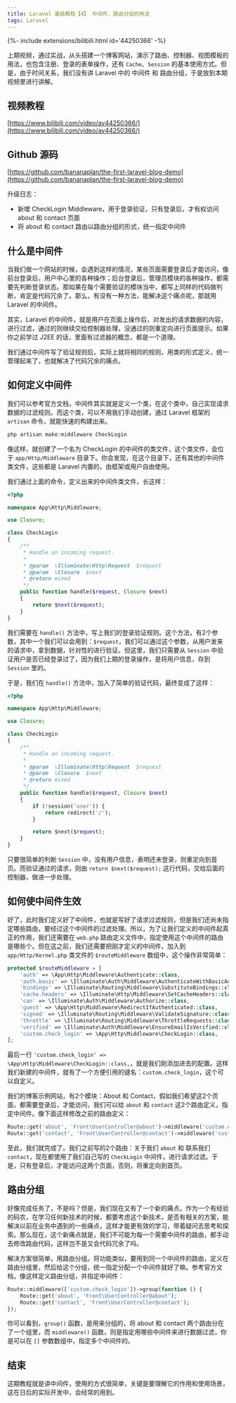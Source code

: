 ```yaml
---
title: Laravel 基础教程【4】 中间件、路由分组的用法
tags: Laravel
---
```


<div>{%- include extensions/bilibili.html id='44250366' -%}</div>

上期视频，通过实战，从头搭建一个博客网站，演示了路由、控制器、视图模板的用法，也包含注册、登录的表单操作，还有 `Cache`、`Session` 的基本使用方式。但是，由于时间关系，我们没有讲 Laravel 中的 中间件 和 路由分组，于是放到本期视频里进行讲解。

<!--more-->

## 视频教程
[https://www.bilibili.com/video/av44250366/](https://www.bilibili.com/video/av44250366/)

## Github 源码
[https://github.com/bananaplan/the-first-laravel-blog-demo](https://github.com/bananaplan/the-first-laravel-blog-demo)

升级日志：

- 新增 CheckLogin Middleware，用于登录验证，只有登录后，才有权访问 about  和 contact 页面
- 将 about 和 contact 路由以路由分组的形式，统一指定中间件

## 什么是中间件
当我们做一个网站的时候，会遇到这样的情况，某些页面需要登录后才能访问，像前台登录后，用户中心里的各种操作；后台登录后，管理员模块的各种操作，都需要先判断登录状态。那如果在每个需要验证的模块当中，都写上同样的代码做判断，肯定是代码冗余了。那么，有没有一种方法，能解决这个痛点呢，那就用 Laravel 的中间件。

其实，Laravel 的中间件，就是用户在页面上操作后，对发出的请求数据的内容，进行过滤，通过的则继续交给控制器处理，没通过的则重定向进行页面提示。如果你之前学过 J2EE 的话，里面有过滤器的概念，都是一个道理。

我们通过中间件写了验证规则后，实际上就将相同的规则，用类的形式定义，统一管理起来了，也就解决了代码冗余的痛点。

## 如何定义中间件
我们可以参考官方文档，中间件其实就是定义一个类，在这个类中，自己实现请求数据的过滤规则。而这个类，可以不用我们手动创建，通过 Laravel 框架的 `artisan` 命令，就能快速的构建出来。

```php
php artisan make:middleware CheckLogin
```

像这样，就创建了一个名为 CheckLogin 的中间件的类文件，这个类文件，会位于 `app/Http/Middleware` 目录下。你会发现，在这个目录下，还有其他的中间件类文件，这些都是 Laravel 内置的，由框架或用户自由使用。

我们通过上面的命令，定义出来的中间件类文件，长这样：

```php
<?php

namespace App\Http\Middleware;

use Closure;

class CheckLogin
{
    /**
     * Handle an incoming request.
     *
     * @param  \Illuminate\Http\Request  $request
     * @param  \Closure  $next
     * @return mixed
     */
    public function handle($request, Closure $next)
    {
        return $next($request);
    }
}

```

我们需要在 `handle()` 方法中，写上我们的登录验证规则。这个方法，有2个参数，其中一个我们可以会用到：`$request`，我们可以通过这个参数，从用户发来的请求中，拿到数据，针对性的进行验证。但这里，我们只需要从 `Session` 中验证用户是否已经登录过了，因为我们上期的登录操作，是将用户信息，存到 `Session` 里的。

于是，我们在 `handle()` 方法中，加入了简单的验证代码，最终变成了这样：

```php
<?php

namespace App\Http\Middleware;

use Closure;

class CheckLogin
{
    /**
     * Handle an incoming request.
     *
     * @param  \Illuminate\Http\Request  $request
     * @param  \Closure  $next
     * @return mixed
     */
    public function handle($request, Closure $next)
    {
        if (!session('user')) {
            return redirect('/');
        }

        return $next($request);
    }
}

```

只要很简单的判断 `Session` 中，没有用户信息，表明还未登录，则重定向到首页。而验证通过的请求，则由 `return $next($request);` 这行代码，交给后面的控制器，做进一步处理。

## 如何使中间件生效
好了，此时我们定义好了中间件，也就是写好了请求过滤规则，但是我们还尚未指定哪些路由，要经过这个中间件的过滤处理。所以，为了让我们定义的中间件起真正的作用，我们还需要在 `web.php` 路由定义文件中，指定使用这个中间件的路由是哪些个。但在这之前，我们还需要把刚才定义的中间件，加入到 `app/Http/Kernel.php` 类文件的 `$routeMiddleware` 数组中，这个操作非常简单：

```php
protected $routeMiddleware = [
	'auth' => \App\Http\Middleware\Authenticate::class,
	'auth.basic' => \Illuminate\Auth\Middleware\AuthenticateWithBasicAuth::class,
	'bindings' => \Illuminate\Routing\Middleware\SubstituteBindings::class,
	'cache.headers' => \Illuminate\Http\Middleware\SetCacheHeaders::class,
	'can' => \Illuminate\Auth\Middleware\Authorize::class,
	'guest' => \App\Http\Middleware\RedirectIfAuthenticated::class,
	'signed' => \Illuminate\Routing\Middleware\ValidateSignature::class,
	'throttle' => \Illuminate\Routing\Middleware\ThrottleRequests::class,
	'verified' => \Illuminate\Auth\Middleware\EnsureEmailIsVerified::class,
	'custom.check_login' => \App\Http\Middleware\CheckLogin::class,
];
```

最后一行 `'custom.check_login' => \App\Http\Middleware\CheckLogin::class,`，就是我们刚添加进去的配置。这样我们新建的中间件，就有了一个方便引用的键名：`custom.check_login`，这个可以自定义。

我们的博客示例网站，有2个模块：About 和 Contact，假如我们希望这2个页面，都需要登录后，才能访问，我们可以给 `about` 和 `contact` 这2个路由定义，指定中间件。像下面这样修改之前的路由定义：

```php
Route::get('about', 'Front\UserController@about')->middleware('custom.check_login');
Route::get('contact', 'Front\UserController@contact')->middleware('custom.check_login');
```

至此，我们就完成了。我们之前写的2个路由：关于我们 `about` 和 联系我们 `contact`，现在都使用了我们自己写的 `CheckLogin` 中间件，进行请求过滤。于是，只有登录后，才能访问这两个页面，否则，将重定向到首页。

## 路由分组
好像完成任务了，不是吗？但是，我们现在又有了一个新的痛点。作为一个有经验的码农，在学习任何新技术的时候，都要考虑这个新技术，是否有相关的方案，能解决以前在业务中遇到的一些痛点，这样才能更有效的学习，带着疑问去思考和探索。那么现在，这个新痛点就是，我们不可能为每一个需要中间件的路由，都手动去修改路由代码，这样岂不是又会代码冗余了吗。

解决方案很简单，用路由分组。将功能类似，要用到同一个中间件的路由，定义在路由分组里，然后给这个分组，统一指定分配一个中间件就好了嘛。参考官方文档，像这样定义路由分组，并指定中间件：

```php
Route::middleware(['custom.check_login'])->group(function () {
    Route::get('about', 'Front\UserController@about');
    Route::get('contact', 'Front\UserController@contact');
});
```

你可以看到，`group()` 函数，是用来分组的，将 about 和 contact 两个路由分在了一个组里，而 `middleware()` 函数，则是指定用哪些中间件来进行数据过滤，你是可以在 `[]` 参数数组中，指定多个中间件的。

## 结束
这期教程就是讲中间件，使用的方式很简单，关键是要理解它的作用和使用场景，这在日后的实际开发中，会经常的用到。